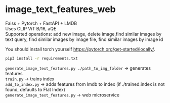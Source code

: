 # image_text_features_web
Faiss + Pytorch + FastAPI + LMDB <br>
Uses CLIP ViT B/16, aQE <br>
Supported operations: add new image, delete image,find similar images by text query, find similar images by image file, find similar images by image id <br>

You should install torch yourself https://pytorch.org/get-started/locally/.  
```bash
pip3 install -r requirements.txt
```

```generate_image_text_features.py ./path_to_img_folder``` -> generates features  
```train.py``` -> trains index  
```add_to_index.py``` -> adds features from lmdb to index  (if ./trained.index is not found, defaults to Flat Index)  
```generate_image_text_features.py``` -> web microservice  
